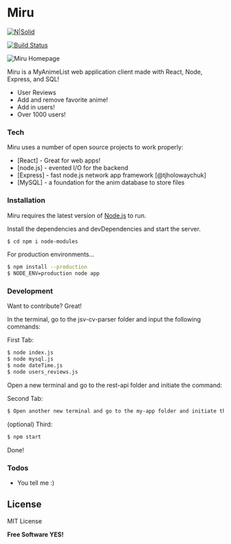 #                                                           Miru

[![N|Solid](https://cldup.com/dTxpPi9lDf.thumb.png)](https://nodesource.com/products/nsolid)

[![Build Status](https://travis-ci.org/joemccann/dillinger.svg?branch=master)](https://travis-ci.org/joemccann/dillinger)

![Miru Homepage](https://i.imgur.com/qpPiU4V.png)

Miru is a MyAnimeList web application client made with React, Node, Express, and SQL!

  - User Reviews
  - Add and remove favorite anime!
  - Add in users!
  - Over 1000 users!

### Tech

Miru uses a number of open source projects to work properly:

* [React] - Great for web apps!
* [node.js] - evented I/O for the backend
* [Express] - fast node.js network app framework [@tjholowaychuk]
* [MySQL] - a foundation for the anim database to store files


### Installation

Miru requires the latest version of [Node.js](https://nodejs.org/) to run.

Install the dependencies and devDependencies and start the server.

```sh
$ cd npm i node-modules
```

For production environments...

```sh
$ npm install --production
$ NODE_ENV=production node app
```

### Development

Want to contribute? Great!

In the terminal, go to the jsv-cv-parser folder and input the following commands:

First Tab:
```sh
$ node index.js
$ node mysql.js
$ node dateTime.js
$ node users_reviews.js
```

Open a new terminal and go to the rest-api folder and initiate the command:

Second Tab:
```sh
$ Open another new terminal and go to the my-app folder and initiate the command:
```
(optional) Third:
```sh
$ npm start
```


Done!




### Todos

 - You tell me :)

License
----

MIT License


**Free Software YES!**

